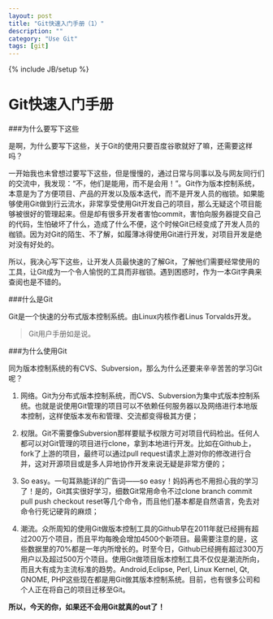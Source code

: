 ```yaml
---
layout: post
title: "Git快速入门手册（1）"
description: ""
category: "Use Git"
tags: [git]
---
```

{% include JB/setup %}

Git快速入门手册
===

###为什么要写下这些

是啊，为什么要写下这些，关于Git的使用只要百度谷歌就好了嘛，还需要这样吗？

一开始我也未曾想过要写下这些，但是慢慢的，通过日常与同事以及与网友同行们的交流中，我发现：“不，他们是能用，而不是会用！”。Git作为版本控制系统，本意是为了方便项目、产品的开发以及版本迭代，而不是开发人员的枷锁。如果能够使用Git做到行云流水，非常享受使用Git开发自己的项目，那么无疑这个项目能够被很好的管理起来。但是却有很多开发者害怕commit，害怕向服务器提交自己的代码，生怕破坏了什么，造成了什么不便，这个时候Git已经变成了开发人员的枷锁。因为对Git的陌生、不了解，如履薄冰得使用Git进行开发，对项目开发是绝对没有好处的。

所以，我决心写下这些，让开发人员最快速的了解Git，了解他们需要经常使用的工具，让Git成为一个令人愉悦的工具而非枷锁。遇到困惑时，作为一本Git字典来查阅也是不错的。

###什么是Git

Git是一个快速的分布式版本控制系统。由Linux内核作者Linus Torvalds开发。
> Git用户手册如是说。

###为什么使用Git

同为版本控制系统的有CVS、Subversion，那么为什么还要来辛辛苦苦的学习Git呢？

1. 网络。Git为分布式版本控制系统，而CVS、Subversion为集中式版本控制系统。也就是说使用Git管理的项目可以不依赖任何服务器以及网络进行本地版本控制，这样使版本发布和管理、交流都变得极其方便；

2. 权限。Git不需要像Subversion那样要赋予权限方可对项目代码检出。任何人都可以对Git管理的项目进行clone，拿到本地进行开发。比如在Github上，fork了上游的项目，最终可以通过pull request请求上游对你的修改进行合并，这对开源项目或是多人异地协作开发来说无疑是非常方便的；

3. So easy。一句耳熟能详的广告词——so easy！妈妈再也不用担心我的学习了！是的，Git其实很好学习，细数Git常用命令不过clone branch commit pull push checkout reset等几个命令，而且他们基本都是自然语言，免去对命令行死记硬背的麻烦；

4. 潮流。众所周知的使用Git做版本控制工具的Github早在2011年就已经拥有超过200万个项目，而且平均每晚会增加4500个新项目。最需要注意的是，这些数据里的70%都是一年内所增长的。时至今日，Github已经拥有超过300万用户以及超过500万个项目。使用Git做项目版本控制工具不仅仅是潮流所向，而且大有成为主流标准的趋势。Android,Eclipse, Perl, Linux Kernel, Qt, GNOME,
                                                                                PHP这些现在都是用Git做其版本控制系统。目前，也有很多公司和个人正在将自己的项目迁移至Git。

**所以，今天的你，如果还不会用Git就真的out了！**
